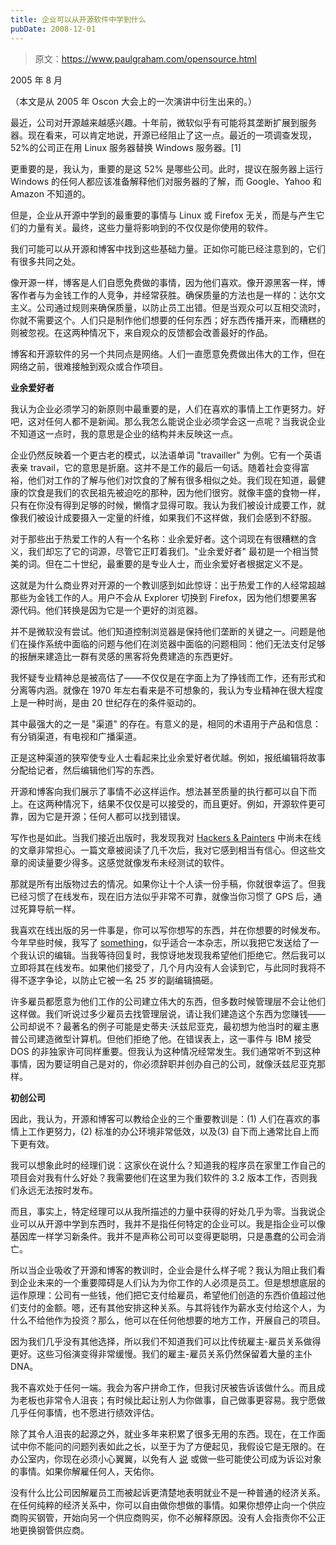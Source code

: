 ```yaml
---
title: 企业可以从开源软件中学到什么
pubDate: 2008-12-01
---
```


> 原文：https://www.paulgraham.com/opensource.html 

            
2005 年 8 月

（本文是从 2005 年 Oscon 大会上的一次演讲中衍生出来的。）

最近，公司对开源越来越感兴趣。十年前，微软似乎有可能将其垄断扩展到服务器。现在看来，可以肯定地说，开源已经阻止了这一点。最近的一项调查发现，52%的公司正在用 Linux 服务器替换 Windows 服务器。[1]

更重要的是，我认为，重要的是这 52% 是哪些公司。此时，提议在服务器上运行 Windows 的任何人都应该准备解释他们对服务器的了解，而 Google、Yahoo 和 Amazon 不知道的。

但是，企业从开源中学到的最重要的事情与 Linux 或 Firefox 无关，而是与产生它们的力量有关。最终，这些力量将影响到的不仅仅是你使用的软件。

我们可能可以从开源和博客中找到这些基础力量。正如你可能已经注意到的，它们有很多共同之处。

像开源一样，博客是人们自愿免费做的事情，因为他们喜欢。像开源黑客一样，博客作者与为金钱工作的人竞争，并经常获胜。确保质量的方法也是一样的：达尔文主义。公司通过规则来确保质量，以防止员工出错。但是当观众可以互相交流时，你就不需要这个。人们只是制作他们想要的任何东西；好东西传播开来，而糟糕的则被忽视。在这两种情况下，来自观众的反馈都会改善最好的作品。

博客和开源软件的另一个共同点是网络。人们一直愿意免费做出伟大的工作，但在网络之前，很难接触到观众或合作项目。

**业余爱好者**

我认为企业必须学习的新原则中最重要的是，人们在喜欢的事情上工作更努力。好吧，这对任何人都不是新闻。那么我怎么能说企业必须学会这一点呢？当我说企业不知道这一点时，我的意思是企业的结构并未反映这一点。

企业仍然反映着一个更古老的模式，以法语单词 "travailler" 为例。它有一个英语表亲 travail，它的意思是折磨。这并不是工作的最后一句话。随着社会变得富裕，他们对工作的了解与他们对饮食的了解有很多相似之处。我们现在知道，最健康的饮食是我们的农民祖先被迫吃的那种，因为他们很穷。就像丰盛的食物一样，只有在你没有得到足够的时候，懒惰才显得可取。我认为我们被设计成要工作，就像我们被设计成要摄入一定量的纤维，如果我们不这样做，我们会感到不舒服。

对于那些出于热爱工作的人有一个名称：业余爱好者。这个词现在有很糟糕的含义，我们却忘了它的词源，尽管它正盯着我们。"业余爱好者" 最初是一个相当赞美的词。但在二十世纪，最重要的是专业人士，而业余爱好者根据定义不是。

这就是为什么商业界对开源的一个教训感到如此惊讶：出于热爱工作的人经常超越那些为金钱工作的人。用户不会从 Explorer 切换到 Firefox，因为他们想要黑客源代码。他们转换是因为它是一个更好的浏览器。

并不是微软没有尝试。他们知道控制浏览器是保持他们垄断的关键之一。问题是他们在操作系统中面临的问题与他们在浏览器中面临的问题相同：他们无法支付足够的报酬来建造比一群有灵感的黑客将免费建造的东西更好。

我怀疑专业精神总是被高估了——不仅仅是在字面上为了挣钱而工作，还有形式和分离等内涵。就像在 1970 年左右看来是不可想象的，我认为专业精神在很大程度上是一种时尚，是由 20 世纪存在的条件驱动的。

其中最强大的之一是 "渠道" 的存在。有意义的是，相同的术语用于产品和信息：有分销渠道，有电视和广播渠道。

正是这种渠道的狭窄使专业人士看起来比业余爱好者优越。例如，报纸编辑将故事分配给记者，然后编辑他们写的东西。

开源和博客向我们展示了事情不必这样运作。想法甚至质量的执行都可以自下而上。在这两种情况下，结果不仅仅是可以接受的，而且更好。例如，开源软件更可靠，因为它是开源；任何人都可以找到错误。

写作也是如此。当我们接近出版时，我发现我对 [Hackers & Painters](http://www.amazon.com/exec/obidos/tg/detail/-/0596006624) 中尚未在线的文章非常担心。一篇文章被阅读了几千次后，我对它感到相当有信心。但这些文章的阅读量要少得多。这感觉就像发布未经测试的软件。

那就是所有出版物过去的情况。如果你让十个人读一份手稿，你就很幸运了。但我已经习惯了在线发布，现在旧方法似乎非常不可靠，就像当你习惯了 GPS 后，通过死算导航一样。

我喜欢在线出版的另一件事是，你可以写你想写的东西，并在你想要的时候发布。今年早些时候，我写了 [something](inequality.html)，似乎适合一本杂志，所以我把它发送给了一个我认识的编辑。当我等待回复时，我惊讶地发现我希望他们拒绝它。然后我可以立即将其在线发布。如果他们接受了，几个月内没有人会读到它，与此同时我将不得不逐字争论，以防止它被一名 25 岁的副编辑搞砸。

许多雇员都愿意为他们工作的公司建立伟大的东西，但多数时候管理层不会让他们这样做。我们听说过多少雇员去找管理层说，请让我们建造这个东西为您赚钱——公司却说不？最著名的例子可能是史蒂夫·沃兹尼亚克，最初想为他当时的雇主惠普公司建造微型计算机。但他们拒绝了他。在错误表上，这一事件与 IBM 接受 DOS 的非独家许可同样重要。但我认为这种情况经常发生。我们通常听不到这种事情，因为要证明自己是对的，你必须辞职并创办自己的公司，就像沃兹尼亚克那样。

**初创公司**

因此，我认为，开源和博客可以教给企业的三个重要教训是：(1) 人们在喜欢的事情上工作更努力，(2) 标准的办公环境非常低效，以及(3) 自下而上通常比自上而下更有效。

我可以想象此时的经理们说：这家伙在说什么？知道我的程序员在家里工作自己的项目会对我有什么好处？我需要他们在这里为我们软件的 3.2 版本工作，否则我们永远无法按时发布。

而且，事实上，特定经理可以从我所描述的力量中获得的好处几乎为零。当我说企业可以从开源中学到东西时，我并不是指任何特定的企业可以。我是指企业可以像基因库一样学习新条件。我并不是声称公司可以变得更聪明，只是愚蠢的公司会消亡。

所以当企业吸收了开源和博客的教训时，企业会是什么样子呢？我认为阻止我们看到企业未来的一个重要障碍是人们认为为你工作的人必须是员工。但是想想底层的运作原理：公司有一些钱，他们把它支付给雇员，希望他们创造的东西价值超过他们支付的金额。嗯，还有其他安排这种关系。与其将钱作为薪水支付给这个人，为什么不给他作为投资？那么，他可以在任何他想要的地方工作，开展自己的项目。

因为我们几乎没有其他选择，所以我们不知道我们可以比传统雇主-雇员关系做得更好。这些习俗演变得非常缓慢。我们的雇主-雇员关系仍然保留着大量的主仆 DNA。

我不喜欢处于任何一端。我会为客户拼命工作，但我讨厌被告诉该做什么。而且成为老板也非常令人沮丧；有时候比起让别人为你做事，自己做事更容易。我宁愿做几乎任何事情，也不愿进行绩效评估。

除了其令人沮丧的起源之外，就业多年来积累了很多无用的东西。现在，在工作面试中你不能问的问题列表如此之长，以至于为了方便起见，我假设它是无限的。在办公室内，你现在必须小心翼翼，以免有人 [说](say.html) 或做一些可能使公司成为诉讼对象的事情。如果你解雇任何人，天佑你。

没有什么比公司因解雇员工而被起诉更清楚地表明就业不是一种普通的经济关系。在任何纯粹的经济关系中，你可以自由做你想做的事情。如果你想停止向一个供应商购买钢管，开始向另一个供应商购买，你不必解释原因。没有人会指责你不公正地更换钢管供应商。

